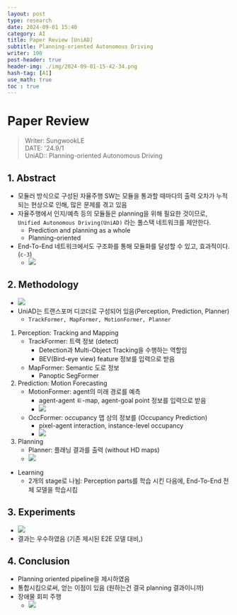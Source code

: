 ```yaml
---
layout: post
type: research
date: 2024-09-01 15:40
category: AI
title: Paper Review [UniAD]
subtitle: Planning-oriented Autonomous Driving
writer: 100
post-header: true
header-img: ./img/2024-09-01-15-42-34.png
hash-tag: [AI]
use_math: true
toc : true
---
```



# Paper Review
> Writer: SungwookLE    
> DATE: '24.9/1    
> UniAD:: Planning-oriented Autonomous Driving  

## 1. Abstract
- 모듈러 방식으로 구성된 자율주행 SW는 모듈을 통과할 때마다의 출력 오차가 누적되는 현상으로 인해, 많은 문제를 겪고 있음
- 자율주행에서 인지/예측 등의 모듈들은 planning을 위해 필요한 것이므로, `Unified Autonomous Driving(UniAD)` 라는 풀스택 네트워크를 제안한다.
    - Prediction and planning as a whole
    - Planning-oriented
- End-To-End 네트워크에서도 구조화를 통해 모듈화를 달성할 수 있고, 효과적이다. (`c-3`)
    - ![](img/2024-09-01-15-52-21.png)

## 2. Methodology
- ![](img/2024-09-01-16-03-27.png)
- UniAD는 트랜스포머 디코더로 구성되어 있음(Perception, Prediction, Planner)
    - `TrackFormer, MapFormer, MotionFormer, Planner`
1. Perception: Tracking and Mapping
    - TrackFormer: 트랙 정보 (detect)
        - Detection과 Multi-Object Tracking을 수행하는 역할임
        - BEV(Bird-eye view) feature 정보를 입력으로 받음
    - MapFormer: Semantic 도로 정보
        - Panoptic SegFormer
2. Prediction: Motion Forecasting
    - MotionFormer: agent의 미래 경로를 예측
        - agent-agent ㅌ-map, agent-goal point 정보를 입력으로 받음
        - ![](img/2024-09-01-17-40-56.png)
    - OccFormer: occupancy 맵 상의 정보를  (Occupancy Prediction)
        - pixel-agent interaction, instance-level occupancy
        - ![](img/2024-09-01-17-40-31.png)
3. Planning
    - Planner: 플래닝 결과를 출력 (without HD maps)
    - ![](img/2024-09-01-17-39-51.png)
- Learning
    - 2개의 stage로 나뉨: Perception parts를 학습 시킨 다음에, End-To-End 전체 모델을 학습시킴

## 3. Experiments
- ![](img/2024-09-01-17-27-17.png)
- 결과는 우수하였음 (기존 제시된 E2E 모델 대비,)

## 4. Conclusion
- Planning oriented pipeline을 제시하였음
- 통합시킴으로써, 얻는 이점이 있음 (원하는건 결국 planning 결과이니까)
- 장애물 회피 주행
    - ![](img/2024-09-01-17-42-50.png)
